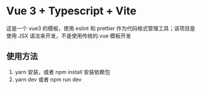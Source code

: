 # Vue 3 + Typescript + Vite

这是一个 vue3 的模板，使用 eslint 和 prettier 作为代码格式管理工具；该项目是使用 JSX 语法来开发，不是使用传统的.vue 模板开发

## 使用方法

1. yarn 安装，或者 npm install 安装依赖包
2. yarn dev 或者 npm run dev
